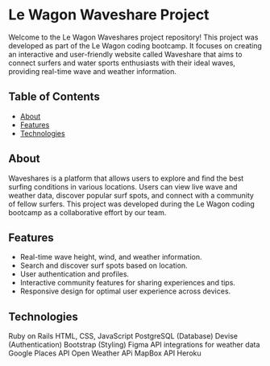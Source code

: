 # Le Wagon Waveshare Project

Welcome to the Le Wagon Waveshares project repository! This project was developed as part of the Le Wagon coding bootcamp. It focuses on creating an interactive and user-friendly website called Waveshare that aims to connect surfers and water sports enthusiasts with their ideal waves, providing real-time wave and weather information.

## Table of Contents

- [About](#about)
- [Features](#features)
- [Technologies](#technologies)

## About

Waveshares is a platform that allows users to explore and find the best surfing conditions in various locations. Users can view live wave and weather data, discover popular surf spots, and connect with a community of fellow surfers. This project was developed during the Le Wagon coding bootcamp as a collaborative effort by our team.

## Features

- Real-time wave height, wind, and weather information.
- Search and discover surf spots based on location.
- User authentication and profiles.
- Interactive community features for sharing experiences and tips.
- Responsive design for optimal user experience across devices.

## Technologies

Ruby on Rails
HTML, CSS, JavaScript
PostgreSQL (Database)
Devise (Authentication)
Bootstrap (Styling)
Figma
API integrations for weather data
Google Places API
Open Weather APi
MapBox API
Heroku


